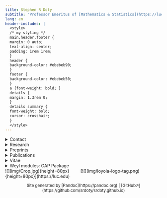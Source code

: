 ```yaml
---
title: Stephen R Doty
subtitle: "Professor Emeritus of [Mathematics & Statistics](https://luc.edu/math), [Computer Science](https://luc.edu/cs)"
lang: en
header-includes: |
  <style>
  /* my styling */
  main,header,footer {
  margin: 0 auto;
  text-align: center;
  padding: 1rem 1rem;
  }
  header {
  background-color: #ebebeb90;
  }
  footer {
  background-color: #ebebeb50;
  }
  a {font-weight: bold; }
  details {
  margin: 1.3rem 0;
  }
  details summary {
  font-weight: bold;
  cursor: crosshair;
  }
  </style>
---
```



<main>
<!--
The following style sets up a left aligned div. The point is that
it is nested within an exclosing centered environment, so I end up
with a centered -- yet left justified -- list of items.
-->
<div style="display: inline-block; text-align: left;">

<details>
<summary>Contact</summary>

- **Email:** doty AT math DOT luc DOT edu, sdoty AT luc DOT edu

- **Mailing address:** 
  <address>
  Department of Mathematics and Statistics, Loyola University Chicago,
  Chicago, IL 60660 USA
  </address> (Anything important should be sent by email)

</details>


<details>
<summary>Research</summary>
I'm interested in algebraic
[representation theory](https://en.wikipedia.org/wiki/Representation_theory),
including for instance representations of:

- algebraic groups
- finite-dimensional algebras
- groups of Lie type
- Lie algebras
- quantum groups.

Some specialized topics of interest include:

- Schur-Weyl duality
- Schur algebras
- Hecke algebras
- quasihereditary algebras
- cellular algebras
- diagram algebras
- quantized enveloping algebras.
</details>


<details>
<summary>Preprints</summary>

My preprints on the [arXiv](https://arxiv.org/a/doty_s_1).

</details>


<details>
<summary>Publications</summary>

- [HTML list](pubs/pubs.html)
- [ORCID](https://orcid.org/0000-0003-3927-3009) page
- [Google Scholar](https://scholar.google.com/citations?user=t-PZ_dEAAAAJ&hl=en)
  page
- [Math Reviews](https://mathscinet-ams-org.flagship.luc.edu/mathscinet/search/publications.html?pg1=INDI&s1=59395)
  (login required)
- [zbMATH Open](https://zbmath.org/authors/?q=doty%2C+stephen-r)

</details>

<details>
<summary>Vitae</summary>

- **Currently:** Professor Emeritus, Loyola University Chicago
- **1994-2020:** Professor, Loyola University Chicago
- **1987-1994:** Assistant and Associate Professor, Loyola University Chicago
- **1985-1987:** Kenna Assistant Professor, University of Note Dame
- **1982-1985:** Acting Assistant Professor, University of Washington
- **1982:** PhD, Mathematics, University of Notre Dame (Advisor: W J Wong)

</details>


<details>
<summary>Weyl modules: GAP Package</summary>

A [GAP](https://www.gap-system.org/) package supporting computations with Weyl modules and simple modules for a given simply-connected, semisimple, algebraic group in positive characteristic. The package computes submodule structure, simple characters, and decomposition numbers. The package also has some (limited) support for Schur algebras and symmetric groups.  Current version is **Version 1.1**.

- Version 1.1: [GAP-files](weyl/version_1.1/weylmod.zip), [User-manual](weyl/version_1.1/manual.pdf) (bug fix; manual didn't change)

- Version 1.0: [GAP-files](weyl/version_1.0/weylmod.zip), [User-manual](weyl/version_1.0/manual.pdf)

- Version 0.5: [GAP-files](weyl/version_0.5/weylmod.zip), [User-manual](weyl/version_0.5/manual.pdf)

To try the software, download the GAP-files (a zip archive) and unpack it somewhere. It should unpack into three files (weyl.g, weylmod.gd, and weylmod.gi).  From the same folder where you unpacked those files, initiate GAP by typing:

    $ gap weyl.g

in a command shell. This will load the package into GAP's memory, and you should now be able to test the commands. Alternatively, you can start a GAP session as usual and then load the package by typing the GAP command:

    gap> Read( "weyl.g" );

if you initiated the GAP session from the same folder containing the file "weyl.g".  If not, you will need to tell GAP what path to use or specify a pathname on the Read command (and perhaps edit the file "weyl.g" to contain correct pathnames as well).

Please report any problems.
</details>

</div>
</main>


<footer>
<span>
![](img/Crop.jpg){height=80px}
</span>
<span style="padding: 0 0 0 2rem;">
[![](img/loyola-logo-tag.png){height=80px}](https://luc.edu)
</span>
</footer>

<!--afterword-->
<p style="text-align: center; font-size: small;">
Site generated by [Pandoc](https://pandoc.org) |
[GitHub&nearr;](https://github.com/srdoty/srdoty.github.io)
</p>


